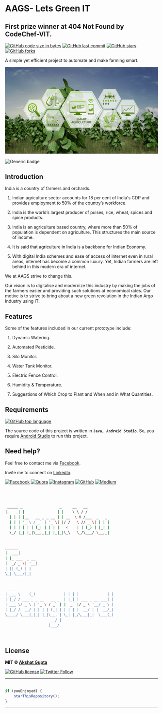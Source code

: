 # AAGS- Lets Green IT

## First prize winner at 404 Not Found by CodeChef-VIT.

[![GitHub code size in bytes](https://img.shields.io/github/languages/code-size/akshatvg/AAGS--Lets-Green-It?logo=github&style=social)](https://github.com/akshatvg/) [![GitHub last commit](https://img.shields.io/github/last-commit/akshatvg/AAGS--Lets-Green-It?style=social&logo=git)](https://github.com/akshatvg/) [![GitHub stars](https://img.shields.io/github/stars/akshatvg/AAGS--Lets-Green-It?style=social)](https://github.com/akshatvg/AAGS--Lets-Green-It/stargazers) [![GitHub forks](https://img.shields.io/github/forks/akshatvg/AAGS--Lets-Green-It?style=social&logo=git)](https://github.com/akshatvg/AAGS--Lets-Green-It/network)

A simple yet efficient project to automate and make farming smart.

<p align="center">
<img src="https://github.com/akshatvg/AAGS--Lets-Green-It/blob/master/Pics/header.png" alt="Let's Green IT Header"/>
</p>

![Generic badge](https://img.shields.io/badge/AAGS-Lets_Green_IT-orange) 

## Introduction
India is a country of farmers and orchards.
 
 1) Indian agriculture sector accounts for 18 per cent of India's GDP and provides employment to 50% of the country’s workforce.
 
 2) India is the world’s largest producer of pulses, rice, wheat, spices and spice products. 
 
 3) India is an agriculture based country, where more than 50% of population is dependent on agriculture. This structures the main source of income. 

 4) It is said that agriculture in India is a backbone for Indian Economy.

 5) With digital India schemes and ease of access of internet even in rural areas, internet has become a common luxury. Yet, Indian farmers are left behind in this modern era of internet. 

We at AAGS strive to change this. 

Our vision is to digitalise and modernize this industry by making the jobs of the farmers easier and providing such solutions at economical rates. Our motive is to strive to bring about a new green revolution in the Indian Argo industry using IT.

## Features
Some of the features included in our current prototype include:

1) Dynamic Watering.

2) Automated Pesticide.

3) Silo Monitor.

4) Water Tank Monitor.

5) Electric Fence Control.

6) Humidity & Temperature.

7) Suggestions of Which Crop to Plant and When and in What Quantities. 

## Requirements

[![GitHub top language](https://img.shields.io/github/languages/top/akshatvg/AAGS--Lets-Green-It?logo=java&style=social)](https://github.com/akshatvg/)

The source code of this project is written in **`Java, Android Studio`**. So, you require <a href="https://developer.android.com/studio">Android Studio</a> to run this project.


## Need help?


Feel free to contact me via [Facebook](https://www.facebook.com/akshatvg).

Invite me to connect on [LinkedIn](https://www.linkedin.com/in/akshatvg/).

[![Facebook](https://img.shields.io/badge/Facebook-add-blue.svg?logo=facebook&logoColor=white)](https://www.facebook.com/akshatvg) [![Quora](https://img.shields.io/badge/Quora-ask-red.svg?logo=quora)](https://www.quora.com/profile/Akshat-Gupta-279) [![Instagram](https://img.shields.io/badge/Instagram-follow-purple.svg?logo=instagram&logoColor=white)](https://www.instagram.com/akshatvg/) [![GitHub](https://img.shields.io/badge/Snapchat-add-yellow.svg?logo=snapchat&logoColor=white)](https://www.snapchat.com/add/akshatvg) [![Medium](https://img.shields.io/badge/Medium-follow-black.svg?logo=medium&logoColor=white)](https://medium.com/@akshatvg)


```bash



 _____ _                 _     __   __            
|_   _| |               | |    \ \ / /            
  | | | |__   __ _ _ __ | | __  \ V /___  _   _   
  | | | '_ \ / _` | '_ \| |/ /   \ // _ \| | | |  
  | | | | | | (_| | | | |   <    | | (_) | |_| |  
  \_/ |_| |_|\__,_|_| |_|_|\_\   \_/\___/ \__,_|  
                                                  
                                                  
______                                            
|  ___|                                           
| |_ ___  _ __                                    
|  _/ _ \| '__|                                   
| || (_) | |                                      
\_| \___/|_|                                      
                                                  
                                                  
______      _               _   _               _ 
| ___ \    (_)             | | | |             | |
| |_/ / ___ _ _ __   __ _  | |_| | ___ _ __ ___| |
| ___ \/ _ \ | '_ \ / _` | |  _  |/ _ \ '__/ _ \ |
| |_/ /  __/ | | | | (_| | | | | |  __/ | |  __/_|
\____/ \___|_|_| |_|\__, | \_| |_/\___|_|  \___(_)
                     __/ |                        
                    |___/                         

 


```

## License

**MIT &copy; [Akshat Gupta](https://github.com/akshatvg/AAGS--Lets-Green-It/blob/master/LICENSE)**

[![GitHub license](https://img.shields.io/github/license/akshatvg/AAGS--Lets-Green-It?style=social&logo=github)](https://github.com/akshatvg/AAGS--Lets-Green-It/blob/master/LICENSE) [![Twitter Follow](https://img.shields.io/twitter/follow/akshatvg?style=social)](https://twitter.com/akshatvg)

---------

```javascript

if (youEnjoyed) {
    starThisRepository();
}

```

-----------
